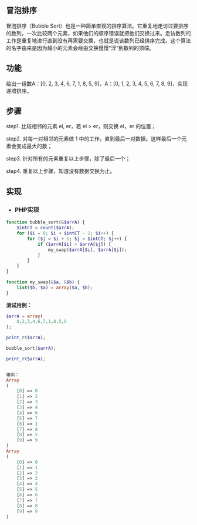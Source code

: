 ## 冒泡排序

冒泡排序（Bubble Sort）也是一种简单直观的排序算法。它重复地走访过要排序的数列，一次比较两个元素，如果他们的顺序错误就把他们交换过来。走访数列的工作是重复地进行直到没有再需要交换，也就是说该数列已经排序完成。这个算法的名字由来是因为越小的元素会经由交换慢慢“浮“到数列的顶端。

## **功能**

给出一组数A：\[0, 2, 3, 4, 6, 7, 1, 8, 5, 9\]，A：\[0, 1, 2, 3, 4, 5, 6, 7, 8, 9\]，实现递增排序。

## 步骤

step1. 比较相邻的元素 el, er，若 el &gt; er，则交换 el，er 的位置；

step2. 对每一对相邻的元素做 1 中的工作，直到最后一对数据。这样最后一个元素会变成最大的数；

step3. 针对所有的元素重复以上步骤，除了最后一个；

step4. 重复以上步骤，知道没有数据交换为止。

## 实现

* ### PHP**实现**

```php
function bubble_sort(&$arrA) {
    $intCT = count($arrA);
    for ($i = 0; $i < $intCT - 1; $i++) {
        for ($j = $i + 1; $j < $intCT; $j++) {
            if ($arrA[$i] > $arrA[$j]) {
                my_swap($arrA[$i], $arrA[$j]);
            }
        }
    }
}

function my_swap(&$a, &$b) {
    list($b, $a) = array($a, $b);
}
```

**测试用例：**

```php
$arrA = array(
    0,2,3,4,6,7,1,8,5,9
);

print_r($arrA);

bubble_sort($arrA);

print_r($arrA);


输出：
Array
(
    [0] => 0
    [1] => 2
    [2] => 3
    [3] => 4
    [4] => 6
    [5] => 7
    [6] => 1
    [7] => 8
    [8] => 5
    [9] => 9
)
Array
(
    [0] => 0
    [1] => 1
    [2] => 2
    [3] => 3
    [4] => 4
    [5] => 5
    [6] => 6
    [7] => 7
    [8] => 8
    [9] => 9
)
```



